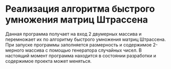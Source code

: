 # Реализация алгоритма быстрого умножения матриц Штрассена

Данная программа получает на вход 2 двумерных массива и перемножает их по алгоритму быстрого умножения матриц Штрассена. При запуске программы заполняется размерность и содержимое 2-мерного массива с помощью генератора случайных чисел. В настоящий момент программа находится в состоянии разработки и содержимое проекта может меняться. 
